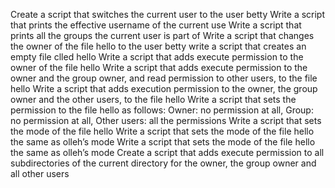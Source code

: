 Create a script that switches the current user to the user betty
Write a script that prints the effective username of the current use
Write a script that prints all the groups the current user is part of
Write a script that changes the owner of the file hello to the user betty
write a script that creates an empty file clled hello
Write a script that adds execute permission to the owner of the file hello
Write a script that adds execute permission to the owner and the group owner, and read permission to other users, to the file hello
Write a script that adds execution permission to the owner, the group owner and the other users, to the file hello
Write a script that sets the permission to the file hello as follows: Owner: no permission at all, Group: no permission at all, Other users: all the permissions
Write a script that sets the mode of the file hello
Write a script that sets the mode of the file hello the same as olleh’s mode
Write a script that sets the mode of the file hello the same as olleh’s mode
Create a script that adds execute permission to all subdirectories of the current directory for the owner, the group owner and all other users
